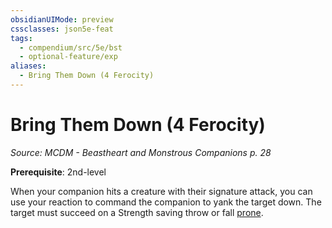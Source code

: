 ```yaml
---
obsidianUIMode: preview
cssclasses: json5e-feat
tags:
  - compendium/src/5e/bst
  - optional-feature/exp
aliases:
  - Bring Them Down (4 Ferocity)
---
```

# Bring Them Down (4 Ferocity)
*Source: MCDM - Beastheart and Monstrous Companions p. 28*  

**Prerequisite**: 2nd-level

When your companion hits a creature with their signature attack, you can use your reaction to command the companion to yank the target down. The target must succeed on a Strength saving throw or fall [prone](2-Mechanics/CLI/rules/conditions.md#prone).